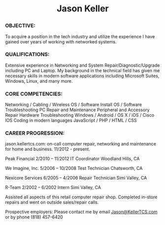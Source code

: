 <h1><p align="center">Jason Keller</p></h1>

<h3>OBJECTIVE:</h3>
To acquire a position in the tech industry and utilize the experience I have gained over years of working with networked systems.

<h3>QUALIFICATIONS:</h3>
Extensive experience in Networking and System Repair/Diagnostic/Upgrade including PC and Laptop. My background in the technical field has given me necessary skills in modern software applications including Microsoft Suites, Windows, Linux, and many more.


<h3>CORE COMPETENCIES:</h3>

Networking / Cabling / Wireless
OS / Software Install
OS / Software Troubleshooting
PC Repair and Maintenance
Peripheral and Accessory Repair
Hardware Troubleshooting
Windows / Android / OS X / iOS / Cisco IOS
Coding in modern languages JavaScript / PHP / HTML / CSS 

<h3>CAREER PROGRESSION:</h3>

<a ref="jason.kellertcs.com">jason.kellertcs.com</a>: on-call computer repair, networking and maintenance for home and business.			11/2012 - present.

Peak Financial				2/2010 – 11/2012	IT Coordinator		Woodland Hills, CA

We Imagine, Inc.				5/2006 – 10/2008	Test Technician		Chatsworth, CA

Nexicore Services				6/2005 – 4/2006	Repair Technician	Simi Valley, CA

R-Team					2/2002 – 6/2002	Intern			Simi Valley, CA

Assisted all aspects of this retail computer repair shop.  Completed in-store repairs and went on outside sales/repair calls.

Prospective employers: Please contact me by email Jason@KellerTCS.com or by phone (818) 457-6420

